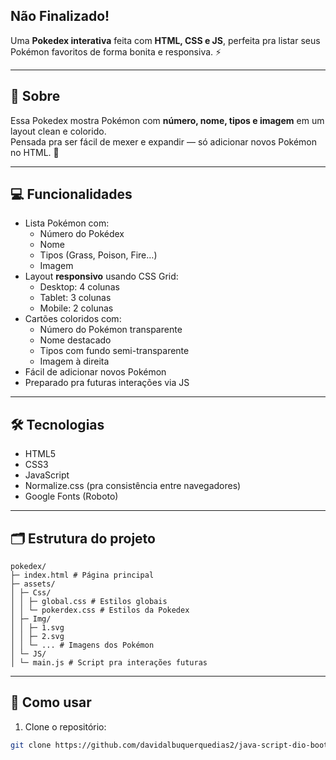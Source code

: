 ## Não Finalizado!


Uma **Pokedex interativa** feita com **HTML, CSS e JS**, perfeita pra listar seus Pokémon favoritos de forma bonita e responsiva. ⚡

---

## 📖 Sobre

Essa Pokedex mostra Pokémon com **número, nome, tipos e imagem** em um layout clean e colorido.  
Pensada pra ser fácil de mexer e expandir — só adicionar novos Pokémon no HTML. 🐾

---

## 💻 Funcionalidades

- Lista Pokémon com:
  - Número do Pokédex
  - Nome
  - Tipos (Grass, Poison, Fire…)
  - Imagem
- Layout **responsivo** usando CSS Grid:
  - Desktop: 4 colunas
  - Tablet: 3 colunas
  - Mobile: 2 colunas
- Cartões coloridos com:
  - Número do Pokémon transparente
  - Nome destacado
  - Tipos com fundo semi-transparente
  - Imagem à direita
- Fácil de adicionar novos Pokémon
- Preparado pra futuras interações via JS

---

## 🛠 Tecnologias

- HTML5
- CSS3
- JavaScript
- Normalize.css (pra consistência entre navegadores)
- Google Fonts (Roboto)

---

## 🗂 Estrutura do projeto

```
pokedex/
├─ index.html # Página principal
├─ assets/
│ ├─ Css/
│ │ ├─ global.css # Estilos globais
│ │ └─ pokerdex.css # Estilos da Pokedex
│ ├─ Img/
│ │ ├─ 1.svg
│ │ ├─ 2.svg
│ │ └─ ... # Imagens dos Pokémon
│ └─ JS/
│ └─ main.js # Script pra interações futuras
```


---

## 🚀 Como usar

1. Clone o repositório:

```bash
git clone https://github.com/davidalbuquerquedias2/java-script-dio-bootcamp.git
